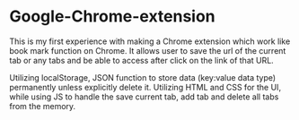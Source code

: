 # Google-Chrome-extension
This is my first experience with making a Chrome extension which work like book mark function on Chrome. It allows user to save the url of the current tab or any tabs and be able to access after click on the link of that URL.

Utilizing localStorage, JSON function to store data (key:value data type) permanently unless explicitly delete it.
Utilizing HTML and CSS for the UI, while using JS to handle the save current tab, add tab and delete all tabs from the memory.
